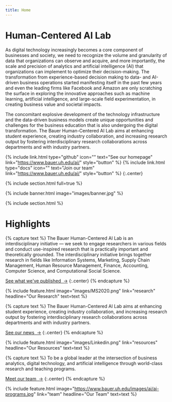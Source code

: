 ```yaml
---
title: Home
---
```


# Human-Centered AI Lab

As digital technology increasingly becomes a core component of businesses and society, we need to recognize the volume and granularity of data that organizations can observe and acquire, and more importantly, the scale and precision of analytics and artificial intelligence (AI) that organizations can implement to optimize their decision-making. The transformation from experience-based decision making to data- and AI-driven business operations started manifesting itself in the past few years and even the leading firms like Facebook and Amazon are only scratching the surface in exploring the innovative approaches such as machine learning, artificial intelligence, and large-scale field experimentation, in creating business value and societal impacts.

The concomitant explosive development of the technology infrastructure and the data-driven business models create unique opportunities and challenges for the business education that is also undergoing the digital transformation. The Bauer Human-Centered AI Lab aims at enhancing student experience, creating industry collaboration, and increasing research output by fostering interdisciplinary research collaborations across departments and with industry partners.
  
{%
  include link.html
  type="github"
  icon=""
  text="See our homepage"
  link="https://www.bauer.uh.edu/ai/"
  style="button"
%}
{%
  include link.html
  type="docs"
  icon=""
  text="Join our team"
  link="https://www.bauer.uh.edu/ai/"
  style="button"
%}
{:.center}

{% include section.html full=true %}

{% include banner.html image="images/banner.jpg" %}

{% include section.html %}

# Highlights

{% capture text %}
The Bauer Human-Centered AI Lab is an interdisciplinary initiative — we seek to engage researchers in various fields and conduct use-inspired research that is practically important and theoretically grounded. The interdisciplinary initiative brings together research in fields like Information Systems, Marketing, Supply Chain Management, Human Resource Management, Finance, Accounting, Computer Science, and Computational Social Science.

[See what we've published &nbsp;→](research)
{:.center}
{% endcapture %}

{%
  include feature.html
  image="images/MS2020.png"
  link="research"
  headline="Our Research"
  text=text
%}

{% capture text %}
The Bauer Human-Centered AI Lab aims at enhancing student experience, creating industry collaboration, and increasing research output by fostering interdisciplinary research collaborations across departments and with industry partners.

[See our news &nbsp;→](blog)
{:.center}
{% endcapture %}

{%
  include feature.html
  image="images/Linkedin.png"
  link="resources"
  headline="Our Resources"
  text=text
%}

{% capture text %}
To be a global leader at the intersection of business analytics, digital technology, and artificial intelligence through world-class research and teaching programs.

[Meet our team &nbsp;→](team)
{:.center}
{% endcapture %}

{%
  include feature.html
  image="https://www.bauer.uh.edu/images/ai/ai-programs.jpg"
  link="team"
  headline="Our Team"
  text=text
%}
